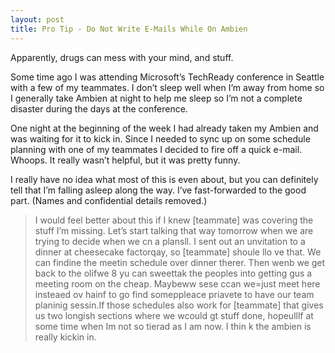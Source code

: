 ```yaml
---
layout: post
title: Pro Tip - Do Not Write E-Mails While On Ambien
---
```

Apparently, drugs can mess with your mind, and stuff.

Some time ago I was attending Microsoft’s TechReady conference in Seattle with a few of my teammates.  I don’t sleep well when I’m away from home so I generally take Ambien at night to help me sleep so I’m not a complete disaster during the days at the conference.

One night at the beginning of the week I had already taken my Ambien and was waiting for it to kick in.  Since I needed to sync up on some schedule planning with one of my teammates I decided to fire off a quick e-mail.  Whoops.  It really wasn’t helpful, but it was pretty funny.

I really have no idea what most of this is even about, but you can definitely tell that I’m falling asleep along the way.  I’ve fast-forwarded to the good part.  (Names and confidential details removed.)

> I would feel better about this if I knew [teammate] was covering the stuff I’m missing.  Let’s start talking that way tomorrow when we are trying to decide when we cn a plansll.  I sent out an unvitation to a dinner at cheesecake factorqay, so [teammate] shoule llo ve that.  We can findine the meetin schedule over dinner therer.  Then wenb we get back to the olifwe 8 yu  can sweettak the peoples into getting gus a meeting room on the cheap. Maybeww sese ccan we=just meet here insteaed ov hainf to go find someppleace priavete to have our team planinig sessin.If those schedules also work for [teammate] that gives us two longish sections where we wcould gt stuff done, hopeulllf at some time when Im not so tierad as I am now.  I thin k the ambien is really kickin in.